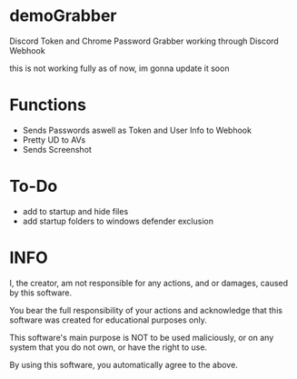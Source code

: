 # demoGrabber
Discord Token and Chrome Password Grabber working through Discord Webhook

this is not working fully as of now, im gonna update it soon

# Functions
- Sends Passwords aswell as Token and User Info to Webhook
- Pretty UD to AVs
- Sends Screenshot

# To-Do
- add to startup and hide files
- add startup folders to windows defender exclusion

# INFO

I, the creator, am not responsible for any actions, and or damages, caused by this software.

You bear the full responsibility of your actions and acknowledge that this software was created for educational purposes only.

This software's main purpose is NOT to be used maliciously, or on any system that you do not own, or have the right to use.

By using this software, you automatically agree to the above.
